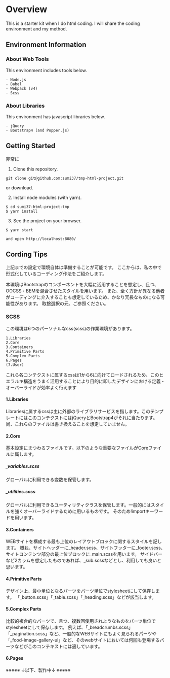 # Overview
This is a starter kit when I do html coding.
I will share the coding environment and my method.


## Environment Information

### About Web Tools
This environment includes tools below.
```
- Node.js
- Babel
- Webpack (v4)
- Scss
```

### About Libraries
This environment has javascript libraries below.
```
- jQuery
- Bootstrap4 (and Popper.js)
```



## Getting Started
非常に

1. Clone this repository.
```
git clone git@github.com:sumi37/tmp-html-project.git
```
or download.


2. Install node modules (with yarn).
```
$ cd sumi37-html-project-tmp
$ yarn install
```

3. See the project on your browser.
```
$ yarn start

and open http://localhost:8080/
```



## Cording Tips
上記までの設定で環境自体は準備することが可能です。
ここからは、私の中で形式化しているコーディング作法をご紹介します。

本環境はBootstrapのコンポーネントを大幅に活用することを想定し、且つ、OOCSS・BEMを混合させたスタイルを用います。
また、全く方針が異なる他者がコーディングに介入することも想定しているため、かなり冗長なものになる可能性があります。
取捨選択の元、ご参照ください。


### SCSS
この環境は6つのパーソナルなcss(scss)の作業環境があります。
```
1.Libraries
2.Core
3.Containers
4.Primitive Parts
5.Complex Parts
6.Pages
(7.User)
```
これら各コンテクストに属するcssは1から6に向けてロードされるため、このヒエラルキ構造をうまく活用することにより目的に即したデザインにおける定義・オーバーライドが効率よく行えます

#### 1.Libraries
Librariesに属するcssは主に外部のライブラリサービスを指します。このテンプレートにはこのコンテクストにはjQueryとBootstrap4がそれに当たります。
尚、これらのファイルは書き換えることを想定していません。

#### 2.Core
基本設定にまつわるファイルです。以下のような重要なファイルがCoreファイルに属します。

##### _variables.scss
グローバルに利用できる変数を保管します。

##### _utilities.scss
グローバルに利用できるユーティリティクラスを保管します。一般的にはスタイルを強くオーバーライドするために用いるものです。
そのため!importキーワードを用います。

#### 3.Containers
WEBサイトを構成する最も上位のレイアウトブロックに関するスタイルを記します。
概ね、サイトヘッダーに_header.scss、サイトフッターに_footer.scss、サイトコンテンツ部分の最上位ブロックに_main.scssを用います。
サイドバーなど2カラムを想定したものであれば、_sub.scssなどとし、利用しても良いと思います。

#### 4.Primitive Parts
デザイン上、最小単位となるパーツをパーツ単位でstylesheetにして保存します。
「_button.scss」「_table.scss」「_heading.scss」などが該当します。


#### 5.Complex Parts
比較的複合的なパーツで、且つ、複数回使用されようなものをパーツ単位でstylesheetにして保存します。
例えば、「_breadcrumbs.scss」「_pagination.scss」など、一般的なWEBサイトにもよく見られるパーツや
「_food-image-gallery-ui」など、そのwebサイトにおいては何回も登場するパーツなどがこのコンテキストには適しています。


#### 6.Pages


※※※※※ ↓以下、製作中↓ ※※※※※
